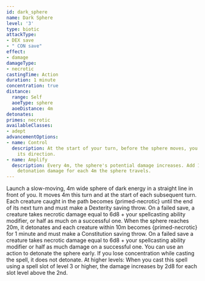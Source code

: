 ```yaml
---
id: dark_sphere
name: Dark Sphere
level: '3'
type: biotic
attackType:
- DEX save
- " CON save"
effect:
- damage
damageType:
- necrotic
castingTime: Action
duration: 1 minute
concentration: true
distance:
  range: Self
  aoeType: sphere
  aoeDistance: 4m
detonates: 
primes: necrotic
availableClasses:
- adept
advancementOptions:
- name: Control
  description: At the start of your turn, before the sphere moves, you can change
    its direction.
- name: Amplify
  description: Every 4m, the sphere's potential damage increases. Add 1[dd] to the
    detonation damage for each 4m the sphere travels.
---
```

Launch a slow-moving, 4m wide sphere of dark energy in a straight line in front of you. It moves 4m this turn and at the start of each subsequent turn. Each creature caught in the path becomes {primed-necrotic} until the end of its next turn and must make a Dexterity saving throw. On a failed save, a creature takes necrotic damage equal to 6d8 + your spellcasting ability modifier, or half as much on a successful one. When the sphere reaches 20m, it detonates and each creature within 10m becomes {primed-necrotic} for 1 minute and must make a Constitution saving throw. On a failed save a creature takes necrotic damage equal to 6d8 + your spellcasting ability modifier or half as much damage on a successful one.
You can use an action to detonate the sphere early.
If you lose concentration while casting the spell, it does not detonate.
At higher levels: When you cast this spell using a spell slot of level 3 or higher, the damage increases by 2d8 for each slot level above the 2nd.